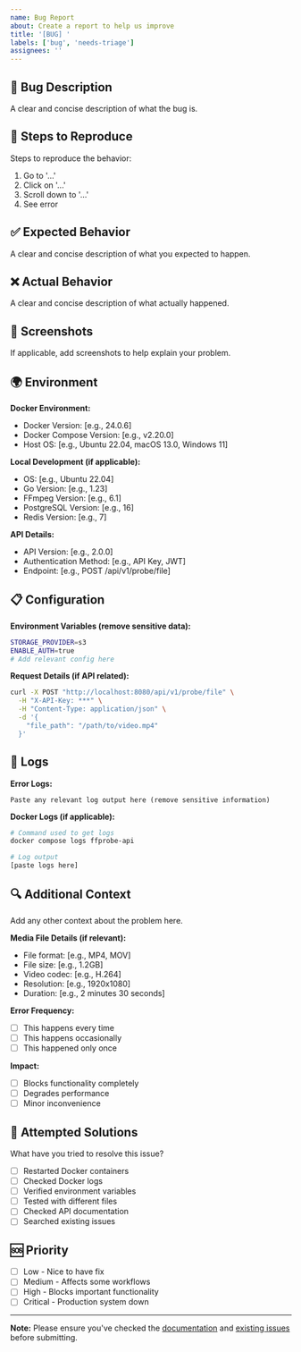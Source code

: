```yaml
---
name: Bug Report
about: Create a report to help us improve
title: '[BUG] '
labels: ['bug', 'needs-triage']
assignees: ''
---
```


## 🐛 Bug Description
A clear and concise description of what the bug is.

## 🔄 Steps to Reproduce
Steps to reproduce the behavior:

1. Go to '...'
2. Click on '...'
3. Scroll down to '...'
4. See error

## ✅ Expected Behavior
A clear and concise description of what you expected to happen.

## ❌ Actual Behavior
A clear and concise description of what actually happened.

## 📸 Screenshots
If applicable, add screenshots to help explain your problem.

## 🌍 Environment
**Docker Environment:**
- Docker Version: [e.g., 24.0.6]
- Docker Compose Version: [e.g., v2.20.0]
- Host OS: [e.g., Ubuntu 22.04, macOS 13.0, Windows 11]

**Local Development (if applicable):**
- OS: [e.g., Ubuntu 22.04]
- Go Version: [e.g., 1.23]
- FFmpeg Version: [e.g., 6.1]
- PostgreSQL Version: [e.g., 16]
- Redis Version: [e.g., 7]

**API Details:**
- API Version: [e.g., 2.0.0]
- Authentication Method: [e.g., API Key, JWT]
- Endpoint: [e.g., POST /api/v1/probe/file]

## 📋 Configuration
**Environment Variables (remove sensitive data):**
```bash
STORAGE_PROVIDER=s3
ENABLE_AUTH=true
# Add relevant config here
```

**Request Details (if API related):**
```bash
curl -X POST "http://localhost:8080/api/v1/probe/file" \
  -H "X-API-Key: ***" \
  -H "Content-Type: application/json" \
  -d '{
    "file_path": "/path/to/video.mp4"
  }'
```

## 📝 Logs
**Error Logs:**
```
Paste any relevant log output here (remove sensitive information)
```

**Docker Logs (if applicable):**
```bash
# Command used to get logs
docker compose logs ffprobe-api

# Log output
[paste logs here]
```

## 🔍 Additional Context
Add any other context about the problem here.

**Media File Details (if relevant):**
- File format: [e.g., MP4, MOV]
- File size: [e.g., 1.2GB]
- Video codec: [e.g., H.264]
- Resolution: [e.g., 1920x1080]
- Duration: [e.g., 2 minutes 30 seconds]

**Error Frequency:**
- [ ] This happens every time
- [ ] This happens occasionally
- [ ] This happened only once

**Impact:**
- [ ] Blocks functionality completely
- [ ] Degrades performance
- [ ] Minor inconvenience

## 🔧 Attempted Solutions
What have you tried to resolve this issue?

- [ ] Restarted Docker containers
- [ ] Checked Docker logs
- [ ] Verified environment variables
- [ ] Tested with different files
- [ ] Checked API documentation
- [ ] Searched existing issues

## 🆘 Priority
- [ ] Low - Nice to have fix
- [ ] Medium - Affects some workflows
- [ ] High - Blocks important functionality
- [ ] Critical - Production system down

---

**Note:** Please ensure you've checked the [documentation](../docs/README.md) and [existing issues](https://github.com/rendiffdev/ffprobe-api/issues) before submitting.